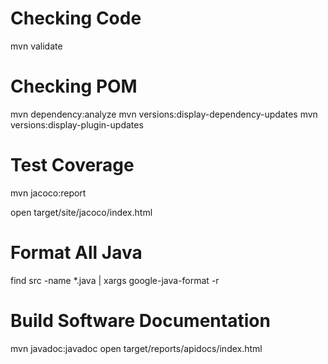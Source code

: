 
Checking Code
================
mvn validate

Checking POM
==================
mvn dependency:analyze
mvn versions:display-dependency-updates
mvn versions:display-plugin-updates

Test Coverage
==============
mvn jacoco:report

open target/site/jacoco/index.html

Format All Java
================
find src -name \*.java | xargs google-java-format -r

Build Software Documentation
=============================
mvn javadoc:javadoc
open target/reports/apidocs/index.html
